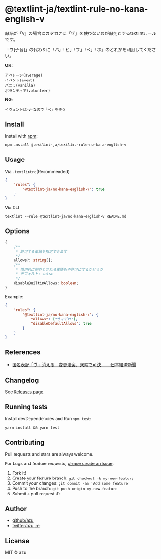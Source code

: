 # @textlint-ja/textlint-rule-no-kana-english-v

原語が「v」の場合はカタカナに「ヴ」を使わないのが原則とするtextlintルールです。

「ヴ[子音]」の代わりに「バ」「ビ」「ブ」「ベ」「ボ」のどれかを利用してください。

**OK**:

```
アベレージ(average)
イベント(event)
バニラ(vanilla)
ボランティア(volunteer)
```

**NG**:

```
イヴェントは-v-なので「ベ」を使う
```

## Install

Install with [npm](https://www.npmjs.com/):

    npm install @textlint-ja/textlint-rule-no-kana-english-v

## Usage

Via `.textlintrc`(Recommended)

```json
{
    "rules": {
        "@textlint-ja/no-kana-english-v": true
    }
}
```

Via CLI

```
textlint --rule @textlint-ja/no-kana-english-v README.md
```

## Options

```ts
{
    /**
     * 許可する単語を指定できます
     */
    allows?: string[];
    /**
     * 慣用的に例外とされる単語も不許可にするかどうか
     * デフォルト: false
     */
    disableBuiltinAllows: boolean;
}
```

Example:

```json
{
    "rules": {
        "@textlint-ja/no-kana-english-v": {
            "allows": ["ヴィデオ"],
            "disableDefaultAllows": true
        }
    }
}
```

## References

- [国名表記「ヴ」消える　変更法案、衆院で可決　　:日本経済新聞](https://www.nikkei.com/article/DGXMZO42662930Z10C19A3PP8000/)

## Changelog

See [Releases page](https://github.com/textlint-ja/textlint-rule-preset-foreign-language-writing/releases).

## Running tests

Install devDependencies and Run `npm test`:

    yarn install && yarn test

## Contributing

Pull requests and stars are always welcome.

For bugs and feature requests, [please create an issue](https://github.com/textlint-ja/textlint-rule-preset-foreign-language-writing/issues).

1. Fork it!
2. Create your feature branch: `git checkout -b my-new-feature`
3. Commit your changes: `git commit -am 'Add some feature'`
4. Push to the branch: `git push origin my-new-feature`
5. Submit a pull request :D

## Author

- [github/azu](https://github.com/azu)
- [twitter/azu_re](https://twitter.com/azu_re)

## License

MIT © azu
